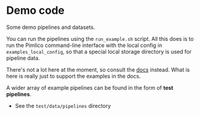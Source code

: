 Demo code
=========

Some demo pipelines and datasets.

You can run the pipelines using the `run_example.sh` script. All this 
does is to run the Pimlico command-line interface with the local config 
in `examples_local_config`, so that a special local storage directory is 
used for pipeline data.

There's not a lot here at the moment, so consult the [docs](http://pimlico.readthedocs.io/en/latest/) instead. 
What is here is really just to support the examples in the docs.

A wider array of example pipelines can be found in the form of **test pipelines**.

* See the `test/data/pipelines` directory
